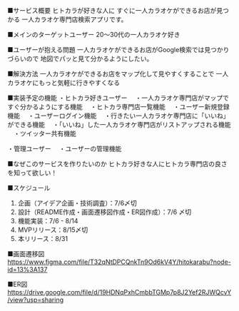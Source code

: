 ■サービス概要 ヒトカラが好きな人に すぐに一人カラオケができるお店が見つかる 一人カラオケ専門店検索アプリです。

■メインのターゲットユーザー 20〜30代の一人カラオケ好き

■ユーザーが抱える問題 一人カラオケができるお店がGoogle検索では見つかりづらいので 地図でパッと見て分かるようにしたい。

■解決方法 一人カラオケができるお店をマップ化して見やすくすることで 一人カラオケにもっと気軽に行きやすくなる

■実装予定の機能 ・ヒトカラ好きユーザー 　・一人カラオケ専門店がマップですぐ分かるようにする機能 　・ヒトカラ専門店一覧機能 　・ユーザー新規登録機能 　・ユーザーログイン機能 　・行きたい一人カラオケ専門店に「いいね」ができる機能 　・「いいね」した一人カラオケ専門店がリストアップされる機能 　・ツイッター共有機能

・管理ユーザー 　・ユーザーの管理機能

■なぜこのサービスを作りたいのか ヒトカラ好きな人にヒトカラ専門店の良さを知って欲しい！

■スケジュール
1. 企画（アイデア企画・技術調査）：7/6〆切
2. 設計（README作成・画面遷移図作成・ER図作成）：7/6 〆切
3. 機能実装：7/6 - 8/14
4. MVPリリース：8/15〆切
5. 本リリース：8/31

■画面遷移図
https://www.figma.com/file/T32qNtDPCQnkTn9Od6kV4Y/hitokarabu?node-id=13%3A137

■ER図
https://drive.google.com/file/d/19HDNqPxhCmbbTGMp7p8J2Yef2RJWQcvY/view?usp=sharing
